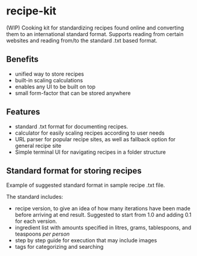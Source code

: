 # recipe-kit
(WIP)
Cooking kit for standardizing recipes found online and converting them to an international standard format. Supports reading from certain websites and reading from/to the standard .txt based format.

## Benefits
* unified way to store recipes
* built-in scaling calculations
* enables any UI to be built on top
* small form-factor that can be stored anywhere

## Features
* standard .txt format for documenting recipes.
* calculator for easily scaling recipes according to user needs
* URL parser for popular recipe sites, as well as fallback option for general recipe site
* Simple terminal UI for navigating recipes in a folder structure

## Standard format for storing recipes
Example of suggested standard format in sample recipe .txt file.

The standard includes:
* recipe version, to give an idea of how many iterations have been made before arriving at end result. Suggested to start from 1.0 and adding 0.1 for each version.
* ingredient list with amounts specified in litres, grams, tablespoons, and teaspoons _per person_
* step by step guide for execution that may include images
* tags for categorizing and searching
